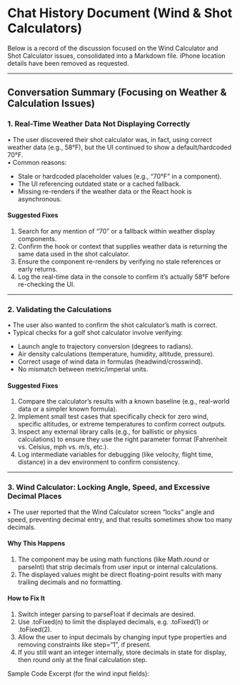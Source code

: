 # Chat History Document (Wind & Shot Calculators)

Below is a record of the discussion focused on the Wind Calculator and Shot Calculator issues, consolidated into a Markdown file. iPhone location details have been removed as requested.

---

## Conversation Summary (Focusing on Weather & Calculation Issues)

### 1. Real-Time Weather Data Not Displaying Correctly

• The user discovered their shot calculator was, in fact, using correct weather data (e.g., 58°F), but the UI continued to show a default/hardcoded 70°F.  
• Common reasons:  
  - Stale or hardcoded placeholder values (e.g., “70°F” in a component).  
  - The UI referencing outdated state or a cached fallback.  
  - Missing re-renders if the weather data or the React hook is asynchronous.

#### Suggested Fixes
1. Search for any mention of “70” or a fallback within weather display components.  
2. Confirm the hook or context that supplies weather data is returning the same data used in the shot calculator.  
3. Ensure the component re-renders by verifying no stale references or early returns.  
4. Log the real-time data in the console to confirm it’s actually 58°F before re-checking the UI.

---

### 2. Validating the Calculations

• The user also wanted to confirm the shot calculator’s math is correct.  
• Typical checks for a golf shot calculator involve verifying:  
  - Launch angle to trajectory conversion (degrees to radians).  
  - Air density calculations (temperature, humidity, altitude, pressure).  
  - Correct usage of wind data in formulas (headwind/crosswind).  
  - No mismatch between metric/imperial units.

#### Suggested Fixes
1. Compare the calculator’s results with a known baseline (e.g., real-world data or a simpler known formula).  
2. Implement small test cases that specifically check for zero wind, specific altitudes, or extreme temperatures to confirm correct outputs.  
3. Inspect any external library calls (e.g., for ballistic or physics calculations) to ensure they use the right parameter format (Fahrenheit vs. Celsius, mph vs. m/s, etc.).  
4. Log intermediate variables for debugging (like velocity, flight time, distance) in a dev environment to confirm consistency.

---

### 3. Wind Calculator: Locking Angle, Speed, and Excessive Decimal Places

• The user reported that the Wind Calculator screen “locks” angle and speed, preventing decimal entry, and that results sometimes show too many decimals.  

#### Why This Happens
1. The component may be using math functions (like Math.round or parseInt) that strip decimals from user input or internal calculations.  
2. The displayed values might be direct floating-point results with many trailing decimals and no formatting.

#### How to Fix It
1. Switch integer parsing to parseFloat if decimals are desired.  
2. Use .toFixed(n) to limit the displayed decimals, e.g. .toFixed(1) or .toFixed(2).  
3. Allow the user to input decimals by changing input type properties and removing constraints like step=“1”, if present.  
4. If you still want an integer internally, store decimals in state for display, then round only at the final calculation step.

Sample Code Excerpt (for the wind input fields):